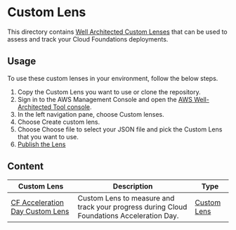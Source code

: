 # Custom Lens

This directory contains [Well Architected Custom Lenses](https://docs.aws.amazon.com/wellarchitected/latest/userguide/lenses-custom.html) that can be used to assess and track your Cloud Foundations deployments.

## Usage

To use these custom lenses in your environment, follow the below steps.

1. Copy the Custom Lens you want to use or clone the repository.
2. Sign in to the AWS Management Console and open the [AWS Well-Architected Tool console](https://console.aws.amazon.com/wellarchitected/).
3. In the left navigation pane, choose Custom lenses.
4. Choose Create custom lens.
5. Choose Choose file to select your JSON file and pick the Custom Lens that you want to use.
6. [Publish the Lens](https://docs.aws.amazon.com/wellarchitected/latest/userguide/lenses-publish.html)

## Content

| Custom Lens | Description | Type |
| --------------- | ----------- | ---- |
| [CF Acceleration Day Custom Lens](./cf-acceleration-day-custom-lens.json) |  Custom Lens to measure and track your progress during Cloud Foundations Acceleration Day. | [Custom Lens](https://docs.aws.amazon.com/wellarchitected/latest/userguide/lenses-custom.html) |

